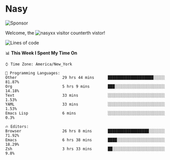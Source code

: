 # Nasy

<!--
<p align="center">
<img height="200" src="https://github-readme-stats.vercel.app/api?username=nasyxx&count_private=true&show_icons=true&theme=dracula&include_all_commits=true"/>
<img height="200" src="https://github-readme-stats.vercel.app/api/top-langs/?username=nasyxx&theme=dracula&hide=html,jupyter+notebook&count_private=true&show_icons=true"/>
</p>

  
----------------
-->

![Sponsor](https://img.shields.io/static/v1.svg?label=Sponsor&message=%E2%9D%A4&logo=GitHub&style=flat&color=pink)
 
Welcome, the ![nasyxx visitor counter](https://count.getloli.com/get/@nasyxx?theme=rule34)th vistor!
 
<!--START_SECTION:waka-->
![Lines of code](https://img.shields.io/badge/From%20Hello%20World%20I%27ve%20Written-600047%20lines%20of%20code-blue)

📊 **This Week I Spent My Time On** 

```text
⌚︎ Time Zone: America/New_York

💬 Programming Languages: 
Other                    29 hrs 44 mins      ████████████████████░░░░░   81.87% 
Org                      5 hrs 9 mins        ███░░░░░░░░░░░░░░░░░░░░░░   14.18% 
Text                     33 mins             ░░░░░░░░░░░░░░░░░░░░░░░░░   1.53% 
YAML                     33 mins             ░░░░░░░░░░░░░░░░░░░░░░░░░   1.53% 
Emacs Lisp               6 mins              ░░░░░░░░░░░░░░░░░░░░░░░░░   0.3%

🔥 Editors: 
Browser                  26 hrs 8 mins       ██████████████████░░░░░░░   71.92% 
Emacs                    6 hrs 38 mins       ████░░░░░░░░░░░░░░░░░░░░░   18.29% 
Zsh                      3 hrs 33 mins       ██░░░░░░░░░░░░░░░░░░░░░░░   9.8%

```


<!--END_SECTION:waka-->

<!-- ![visitors](https://visitor-badge.laobi.icu/badge?page_id=nasyxx.nasyxx) -->
